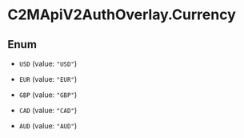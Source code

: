 # C2MApiV2AuthOverlay.Currency

## Enum


* `USD` (value: `"USD"`)

* `EUR` (value: `"EUR"`)

* `GBP` (value: `"GBP"`)

* `CAD` (value: `"CAD"`)

* `AUD` (value: `"AUD"`)


